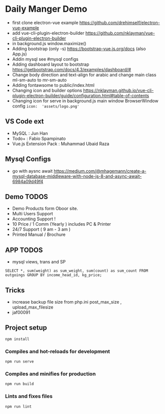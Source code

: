 # Daily Manger Demo

- first clone electron-vue example https://github.com/drehimself/electron-vue-example
- add vue-cli-plugin-electron-builder https://github.com/nklayman/vue-cli-plugin-electron-builder
- in background.js window.maximize()
- Adding bootstrap (only -s) https://bootstrap-vue.js.org/docs (also App.js)
- Addin mysql see #mysql configs
- Adding dashboard layout to bootstrap https://getbootstrap.com/docs/4.3/examples/dashboard/# 
- Change body direction and text-align for arabic and change main class ml-sm-auto to mr-sm-auto
- Adding fontawsome to public/index.html
- Changing icon and builder options https://nklayman.github.io/vue-cli-plugin-electron-builder/guide/configuration.html#table-of-contents
- Changing icon for serve in background.js main window BrowserWindow config `icon:  'assets/logo.png'`

## VS Code ext
- MySQL : Jun Han
- Todo+ : Fabio Spampinato
- Vue.js Extension Pack : Muhammad Ubaid Raza

## Mysql Configs

- go with aysnc await https://medium.com/@mhagemann/create-a-mysql-database-middleware-with-node-js-8-and-async-await-6984a09d49f4

## Demo TODOS

- Demo Products form Oboor site.
- Multi Users Support
- Accounting Support !
- 10 Price / 1 Comm (Yearly ) includes PC & Printer
- 24/7 Support ( 9 am - 3 am )
- Printed Manual / Brochure

## APP TODOS 

- mysql views, trans and SP

`
SELECT *, sum(weight) as sum_weight, sum(count) as sum_count FROM outgoings GROUP BY income_head_id, kg_price;
`

## Tricks

- increase backup file size from php.ini post_max_size , upload_max_filesize
- jaf00091

## Project setup
```
npm install
```

### Compiles and hot-reloads for development
```
npm run serve
```

### Compiles and minifies for production
```
npm run build
```

### Lints and fixes files
```
npm run lint
```
